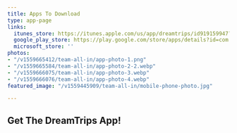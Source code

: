```yaml
---
title: Apps To Download
type: app-page
links:
  itunes_store: https://itunes.apple.com/us/app/dreamtrips/id919159947?mt=8
  google_play_store: https://play.google.com/store/apps/details?id=com.worldventures.dreamtrips&hl=en_US
  microsoft_store: ''
photos:
- "/v1559665412/team-all-in/app-photo-1.png"
- "/v1559665584/team-all-in/app-photo-2-2.webp"
- "/v1559666075/team-all-in/app-photo-3.webp"
- "/v1559666076/team-all-in/app-photo-4.webp"
featured_image: "/v1559445909/team-all-in/mobile-phone-photo.jpg"

---
```

## Get The DreamTrips App!